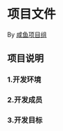 # 项目文件
By [咸鱼项目组](https://gitee.com/schrodecat/salted_fish_project)
## 项目说明
### 1.开发环境
### 2.开发成员
### 3.开发目标


